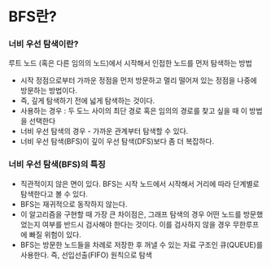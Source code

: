 # BFS란?

### 너비 우선 탐색이란?

루트 노드 (혹은 다른 임의의 노드)에서 시작해서 인접한 노드를 먼저 탐색하는 방법

 - 시작 정점으로부터 가까운 정점을 먼저 방문하고 멀리 떨어져 있는 정점을 나중에 방문하는 방법이다.
 - 즉, 깊게 탐색하기 전에 넓게 탐색하는 것이다.
 - 사용하는 경우 : 두 도느 사이의 최단 경로 혹은 임의의 경로를 찾고 싶을 때 이 방법을 선택한다
- 너비 우선 탐색의 경우 - 가까운 관계부터 탐색할 수 있다.
- 너비 우선 탐색(BFS)이 깊이 우선 탐색(DFS)보다 좀 더 복잡하다.


### 너비 우선 탐색(BFS)의 특징

 - 직관적이지 않은 면이 있다.
    BFS는 시작 노드에서 시작해서 거리에 따라 단계별로 탐색한다고 볼 수 있다.
- BFS는 재귀적으로 동작하지 않는다.
- 이 알고리즘을 구현할 때 가장 큰 차이점은, 그래프 탐색의 경우 어떤 노드를 방문했었는지 여부를 반드시 검사해야 한다는 것이다.
 이를 검사하지 않을 경우 무한루프에 빠질 위험이 있다.
- BFS는 방문한 노드들을 차례로 저장한 후 꺼낼 수 있는 자료 구조인 큐(QUEUE)를 사용한다.
 즉, 선입선출(FIFO) 원칙으로 탐색